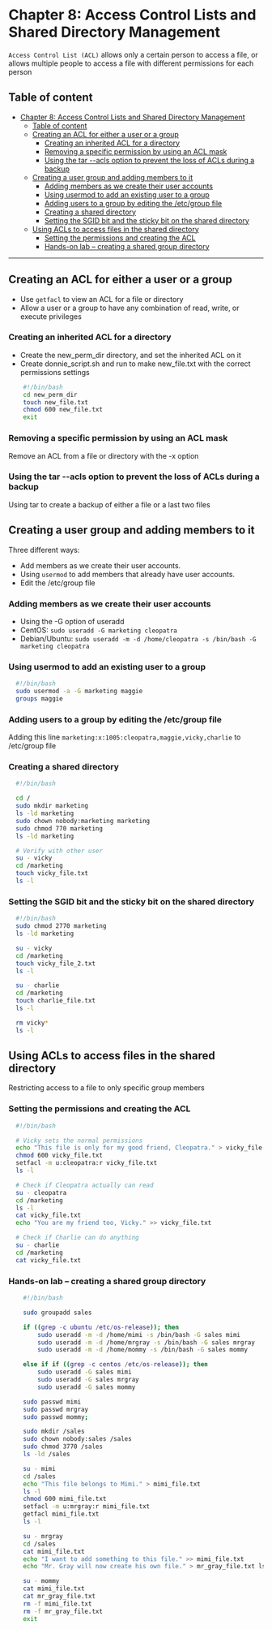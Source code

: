 # Chapter 8: Access Control Lists and Shared Directory Management

`Access Control List (ACL)` allows only a certain person to access a file, or allows multiple people to access a file with different permissions for each person

## Table of content

- [Chapter 8: Access Control Lists and Shared Directory Management](#chapter-8-access-control-lists-and-shared-directory-management)
  - [Table of content](#table-of-content)
  - [Creating an ACL for either a user or a group](#creating-an-acl-for-either-a-user-or-a-group)
    - [Creating an inherited ACL for a directory](#creating-an-inherited-acl-for-a-directory)
    - [Removing a specific permission by using an ACL mask](#removing-a-specific-permission-by-using-an-acl-mask)
    - [Using the tar --acls option to prevent the loss of ACLs during a backup](#using-the-tar---acls-option-to-prevent-the-loss-of-acls-during-a-backup)
  - [Creating a user group and adding members to it](#creating-a-user-group-and-adding-members-to-it)
    - [Adding members as we create their user accounts](#adding-members-as-we-create-their-user-accounts)
    - [Using usermod to add an existing user to a group](#using-usermod-to-add-an-existing-user-to-a-group)
    - [Adding users to a group by editing the /etc/group file](#adding-users-to-a-group-by-editing-the-etcgroup-file)
    - [Creating a shared directory](#creating-a-shared-directory)
    - [Setting the SGID bit and the sticky bit on the shared directory](#setting-the-sgid-bit-and-the-sticky-bit-on-the-shared-directory)
  - [Using ACLs to access files in the shared directory](#using-acls-to-access-files-in-the-shared-directory)
    - [Setting the permissions and creating the ACL](#setting-the-permissions-and-creating-the-acl)
    - [Hands-on lab – creating a shared group directory](#hands-on-lab--creating-a-shared-group-directory)

---

## Creating an ACL for either a user or a group

 - Use `getfacl` to view an ACL for a file or directory
 - Allow a user or a group to have any
combination of read, write, or execute privileges

### Creating an inherited ACL for a directory

 - Create the new_perm_dir directory, and set the inherited ACL on it
 - Create donnie_script.sh and run to make new_file.txt with the correct permissions settings
```sh
    #!/bin/bash
    cd new_perm_dir
    touch new_file.txt
    chmod 600 new_file.txt
    exit
```

### Removing a specific permission by using an ACL mask

Remove an ACL from a file or directory with the -x option

### Using the tar --acls option to prevent the loss of ACLs during a backup

Using tar to create a backup of either a file or a last two files

## Creating a user group and adding members to it

Three different ways:
 - Add members as we create their user accounts.
 - Using `usermod` to add members that already have user accounts.
 - Edit the /etc/group file

### Adding members as we create their user accounts

 - Using the -G option of useradd
 - CentOS: `sudo useradd -G marketing cleopatra`
 - Debian/Ubuntu: `sudo useradd -m -d /home/cleopatra -s /bin/bash -G marketing cleopatra`

### Using usermod to add an existing user to a group

```sh
  #!/bin/bash
  sudo usermod -a -G marketing maggie
  groups maggie
```

### Adding users to a group by editing the /etc/group file

Adding this line `marketing:x:1005:cleopatra,maggie,vicky,charlie` to /etc/group file

### Creating a shared directory

```sh
  #!/bin/bash

  cd /
  sudo mkdir marketing
  ls -ld marketing
  sudo chown nobody:marketing marketing
  sudo chmod 770 marketing
  ls -ld marketing

  # Verify with other user
  su - vicky
  cd /marketing
  touch vicky_file.txt
  ls -l

```

### Setting the SGID bit and the sticky bit on the shared directory

```sh
  #!/bin/bash
  sudo chmod 2770 marketing
  ls -ld marketing

  su - vicky
  cd /marketing
  touch vicky_file_2.txt
  ls -l

  su - charlie
  cd /marketing
  touch charlie_file.txt
  ls -l

  rm vicky*
  ls -l
```

## Using ACLs to access files in the shared directory

Restricting access to a file to only specific group members

### Setting the permissions and creating the ACL

```sh
  #!/bin/bash

  # Vicky sets the normal permissions
  echo "This file is only for my good friend, Cleopatra." > vicky_file.txt
  chmod 600 vicky_file.txt
  setfacl -m u:cleopatra:r vicky_file.txt
  ls -l

  # Check if Cleopatra actually can read
  su - cleopatra
  cd /marketing
  ls -l
  cat vicky_file.txt
  echo "You are my friend too, Vicky." >> vicky_file.txt

  # Check if Charlie can do anything
  su - charlie
  cd /marketing
  cat vicky_file.txt

```

### Hands-on lab – creating a shared group directory

```sh
    #!/bin/bash

    sudo groupadd sales

    if ((grep -c ubuntu /etc/os-release)); then
        sudo useradd -m -d /home/mimi -s /bin/bash -G sales mimi
        sudo useradd -m -d /home/mrgray -s /bin/bash -G sales mrgray
        sudo useradd -m -d /home/mommy -s /bin/bash -G sales mommy

    else if if ((grep -c centos /etc/os-release)); then
        sudo useradd -G sales mimi
        sudo useradd -G sales mrgray
        sudo useradd -G sales mommy

    sudo passwd mimi
    sudo passwd mrgray
    sudo passwd mommy;

    sudo mkdir /sales
    sudo chown nobody:sales /sales
    sudo chmod 3770 /sales
    ls -ld /sales

    su - mimi
    cd /sales
    echo "This file belongs to Mimi." > mimi_file.txt
    ls -l
    chmod 600 mimi_file.txt
    setfacl -m u:mrgray:r mimi_file.txt
    getfacl mimi_file.txt
    ls -l

    su - mrgray
    cd /sales
    cat mimi_file.txt
    echo "I want to add something to this file." >> mimi_file.txt
    echo "Mr. Gray will now create his own file." > mr_gray_file.txt ls -l

    su - mommy
    cat mimi_file.txt
    cat mr_gray_file.txt
    rm -f mimi_file.txt
    rm -f mr_gray_file.txt
    exit
```



